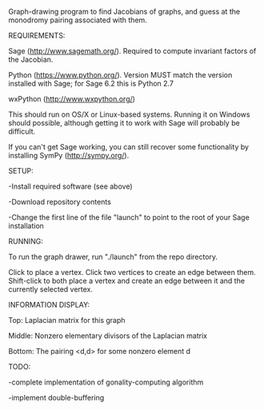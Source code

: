 Graph-drawing program to find Jacobians of graphs, and guess at the
monodromy pairing associated with them.


REQUIREMENTS:

Sage (http://www.sagemath.org/). Required to compute invariant factors
of the Jacobian.

Python (https://www.python.org/). Version MUST match the version
installed with Sage; for Sage 6.2 this is Python 2.7

wxPython (http://www.wxpython.org/)

This should run on OS/X or Linux-based systems. Running it on Windows
should possible, although getting it to work with Sage will probably be
difficult.

If you can't get Sage working, you can still recover some
functionality by installing SymPy (http://sympy.org/).


SETUP:

-Install required software (see above)

-Download repository contents

-Change the first line of the file "launch" to point to the root of
 your Sage installation


RUNNING:

To run the graph drawer, run "./launch" from the repo directory.

Click to place a vertex. Click two vertices to create an edge between
them. Shift-click to both place a vertex and create an edge between it
and the currently selected vertex.


INFORMATION DISPLAY:

Top: Laplacian matrix for this graph

Middle: Nonzero elementary divisors of the Laplacian matrix

Bottom: The pairing <d,d> for some nonzero element d

TODO: 

-complete implementation of gonality-computing algorithm

-implement double-buffering